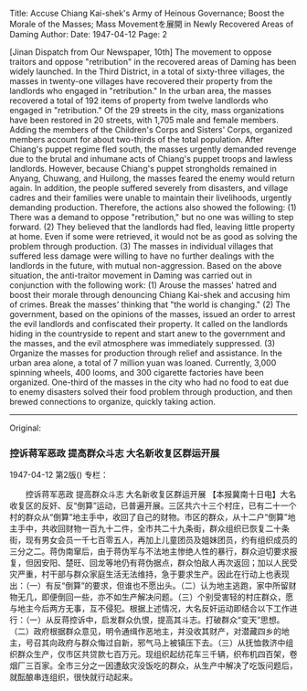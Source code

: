 Title: Accuse Chiang Kai-shek's Army of Heinous Governance; Boost the Morale of the Masses; Mass Movementを展開 in Newly Recovered Areas of Daming
Author:
Date: 1947-04-12
Page: 2

[Jinan Dispatch from Our Newspaper, 10th] The movement to oppose traitors and oppose "retribution" in the recovered areas of Daming has been widely launched. In the Third District, in a total of sixty-three villages, the masses in twenty-one villages have recovered their property from the landlords who engaged in "retribution." In the urban area, the masses recovered a total of 192 items of property from twelve landlords who engaged in "retribution." Of the 29 streets in the city, mass organizations have been restored in 20 streets, with 1,705 male and female members. Adding the members of the Children's Corps and Sisters' Corps, organized members account for about two-thirds of the total population. After Chiang's puppet regime fled south, the masses urgently demanded revenge due to the brutal and inhumane acts of Chiang's puppet troops and lawless landlords. However, because Chiang's puppet strongholds remained in Anyang, Chuwang, and Huilong, the masses feared the enemy would return again. In addition, the people suffered severely from disasters, and village cadres and their families were unable to maintain their livelihoods, urgently demanding production. Therefore, the actions also showed the following: (1) There was a demand to oppose "retribution," but no one was willing to step forward. (2) They believed that the landlords had fled, leaving little property at home. Even if some were retrieved, it would not be as good as solving the problem through production. (3) The masses in individual villages that suffered less damage were willing to have no further dealings with the landlords in the future, with mutual non-aggression. Based on the above situation, the anti-traitor movement in Daming was carried out in conjunction with the following work: (1) Arouse the masses' hatred and boost their morale through denouncing Chiang Kai-shek and accusing him of crimes. Break the masses' thinking that "the world is changing." (2) The government, based on the opinions of the masses, issued an order to arrest the evil landlords and confiscated their property. It called on the landlords hiding in the countryside to repent and start anew to the government and the masses, and the evil atmosphere was immediately suppressed. (3) Organize the masses for production through relief and assistance. In the urban area alone, a total of 7 million yuan was loaned. Currently, 3,000 spinning wheels, 400 looms, and 300 cigarette factories have been organized. One-third of the masses in the city who had no food to eat due to enemy disasters solved their food problem through production, and then brewed connections to organize, quickly taking action.



<hr /> 

Original: 


### 控诉蒋军恶政  提高群众斗志  大名新收复区群运开展

1947-04-12
第2版()
专栏：

　　控诉蒋军恶政
    提高群众斗志
    大名新收复区群运开展
    【本报冀南十日电】大名收复区的反奸、反“倒算”运动，已普遍开展。三区共六十三个村庄，已有二十一个村的群众从“倒算”地主手中，收回了自己的财物。市区的群众，从十二户“倒算”地主手中，共收回财物一百九十二件，全市共二十九条街，群众组织已恢复二十条街，现有男女会员一千七百零五人，再加上儿童团员及姐妹团员，约有组织成员的三分之二。蒋伪南窜后，由于蒋伪军与不法地主惨绝人性的暴行，群众迫切要求报复，但因安阳、楚旺、回龙等地仍有蒋伪据点，群众怕敌人再次返回；加以人民受灾严重，村干部与群众家庭生活无法维持，急于要求生产。因此在行动上也表现出：（一）有反“倒算”的要求，但谁也不愿出头。（二）认为地主逃跑，家中所留财物无几，即便倒回一些，亦不如生产解决问题。（三）个别受害轻的村庄群众，愿与地主今后两方无事，互不侵犯。根据上述情况，大名反奸运动即结合以下工作进行：（一）从反蒋控诉中，启发群众仇恨，提高其斗志。打破群众“变天”思想。（二）政府根据群众意见，明令通缉作恶地主，并没收其财产，对潜藏四乡的地主，号召其向政府与群众悔过自新，邪气马上被镇压下去。（三）从抚恤救济中组织群众生产，仅市区共贷款七百万元。现组织起纺花车三千辆，织布机四百架，卷烟厂三百家。全市三分之一因遭敌灾没饭吃的群众，从生产中解决了吃饭问题后，就酝酿串连组织，很快就行动起来。
